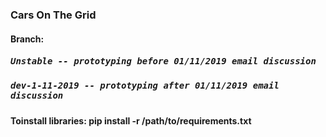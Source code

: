 ### Cars On The Grid
#### Branch:
##### <pre>   Unstable -- prototyping before 01/11/2019 email discussion</pre>
##### <pre>   dev-1-11-2019 -- prototyping after 01/11/2019 email discussion</pre>
#### Toinstall libraries: pip install -r /path/to/requirements.txt

